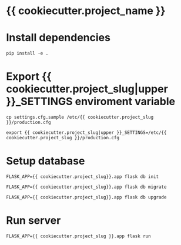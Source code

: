 # {{ cookiecutter.project_name }}

# Install dependencies

`pip install -e .`

# Export {{ cookiecutter.project_slug|upper }}_SETTINGS enviroment variable

`cp settings.cfg.sample /etc/{{ cookiecutter.project_slug }}/production.cfg`

`export {{ cookiecutter.project_slug|upper }}_SETTINGS=/etc/{{ cookiecutter.project_slug }}/production.cfg`

# Setup database

`FLASK_APP={{ cookiecutter.project_slug}}.app flask db init`

`FLASK_APP={{ cookiecutter.project_slug}}.app flask db migrate`

`FLASK_APP={{ cookiecutter.project_slug}}.app flask db upgrade`

# Run server

`FLASK_APP={{ cookiecutter.project_slug }}.app flask run`
